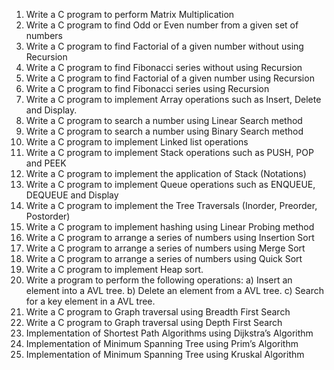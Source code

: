 1. Write a C program to perform Matrix Multiplication
2. Write a C program to find Odd or Even number from a given set of numbers
3. Write a C program to find Factorial of a given number without using Recursion
4. Write a C program to find Fibonacci series without using Recursion
5. Write a C program to find Factorial of a given number using Recursion
6. Write a C program to find Fibonacci series using Recursion
7. Write a C program to implement Array operations such as Insert, Delete and Display.
8. Write a C program to search a number using Linear Search method
9. Write a C program to search a number using Binary Search method 
10. Write a C program to implement Linked list operations
11. Write a C program to implement Stack operations such as PUSH, POP and PEEK
12. Write a C program to implement the application of Stack (Notations)
13. Write a C program to implement Queue operations such as ENQUEUE, DEQUEUE and 
Display 
14. Write a C program to implement the Tree Traversals (Inorder, Preorder, Postorder)
15. Write a C program to implement hashing using Linear Probing method
16. Write a C program to arrange a series of numbers using Insertion Sort 
17. Write a C program to arrange a series of numbers using Merge Sort
18. Write a C program to arrange a series of numbers using Quick Sort
19. Write a C program to implement Heap sort.
20. Write a program to perform the following operations:
a) Insert an element into a AVL tree.
b) Delete an element from a AVL tree.
c) Search for a key element in a AVL tree.
21. Write a C program to Graph traversal using Breadth First Search 
22. Write a C program to Graph traversal using Depth First Search
23. Implementation of Shortest Path Algorithms using Dijkstra’s Algorithm
24. Implementation of Minimum Spanning Tree using Prim’s Algorithm
25. Implementation of Minimum Spanning Tree using Kruskal Algorithm
